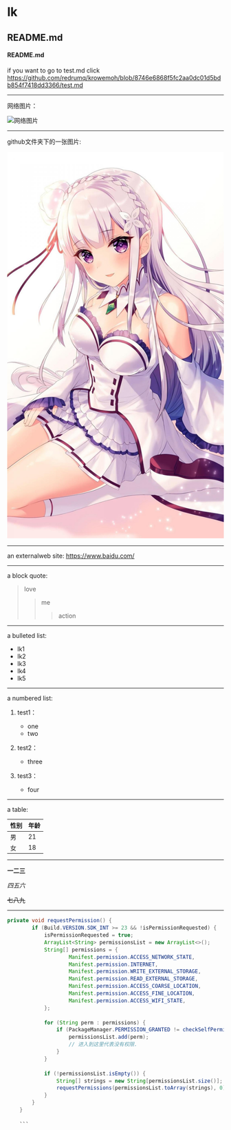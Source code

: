 # lk

## README.md
####  README.md


if you want to go to test.md
click https://github.com/redrumq/krowemoh/blob/8746e6868f5fc2aa0dc01d5bdb854f7418dd3366/test.md

---


网络图片：

![网络图片](https://ss0.bdstatic.com/70cFuHSh_Q1YnxGkpoWK1HF6hhy/it/u=4208887636,142271560&fm=26&gp=0.jpg)



---


github文件夹下的一张图片:

![avatar](https://github.com/lk80231314/lk/blob/1bfa19c5a8d213115a4f58f288196526710ddb09/QQ%E5%9B%BE%E7%89%8720210429195111.jpg)


---


an externalweb site:
<https://www.baidu.com/>



---




a block quote:
>love
>>me
>>>action
---



 a bulleted list:
+ lk1
+ lk2
+ lk3
+ lk4
+ lk5

---



a numbered list:


1. test1：
    - one
    - two
    
2. test2：
    - three

    
3. test3：
    - four
    
    
 ---
    
 


a table:

| 性别   | 年龄  |
|  ----  | ----  |
| 男  | 21 |
| 女  | 18 |



---


**一二三**

*四五六*

~~七八九~~



---

```java
private void requestPermission() {
        if (Build.VERSION.SDK_INT >= 23 && !isPermissionRequested) {
            isPermissionRequested = true;
            ArrayList<String> permissionsList = new ArrayList<>();
            String[] permissions = {
                    Manifest.permission.ACCESS_NETWORK_STATE,
                    Manifest.permission.INTERNET,
                    Manifest.permission.WRITE_EXTERNAL_STORAGE,
                    Manifest.permission.READ_EXTERNAL_STORAGE,
                    Manifest.permission.ACCESS_COARSE_LOCATION,
                    Manifest.permission.ACCESS_FINE_LOCATION,
                    Manifest.permission.ACCESS_WIFI_STATE,
            };

            for (String perm : permissions) {
                if (PackageManager.PERMISSION_GRANTED != checkSelfPermission(perm)) {
                    permissionsList.add(perm);
                    // 进入到这里代表没有权限.
                }
            }

            if (!permissionsList.isEmpty()) {
                String[] strings = new String[permissionsList.size()];
                requestPermissions(permissionsList.toArray(strings), 0);
            }
        }
    }
    
    ```
